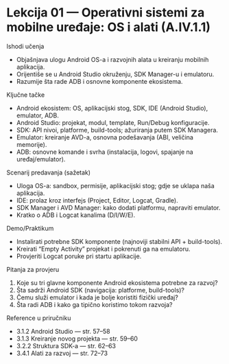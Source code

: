 # Lekcija 01 — Operativni sistemi za mobilne uređaje: OS i alati (A.IV.1.1)

Ishodi učenja
- Objašnjava ulogu Android OS-a i razvojnih alata u kreiranju mobilnih aplikacija.
- Orijentiše se u Android Studio okruženju, SDK Manager-u i emulatoru.
- Razumije šta rade ADB i osnovne komponente ekosistema.

Ključne tačke
- Android ekosistem: OS, aplikacijski stog, SDK, IDE (Android Studio), emulator, ADB.
- Android Studio: projekat, modul, template, Run/Debug konfiguracije.
- SDK: API nivoi, platforme, build-tools; ažuriranja putem SDK Managera.
- Emulator: kreiranje AVD-a, osnovna podešavanja (ABI, veličina memorije).
- ADB: osnovne komande i svrha (instalacija, logovi, spajanje na uređaj/emulator).

Scenarij predavanja (sažetak)
- Uloga OS-a: sandbox, permisije, aplikacijski stog; gdje se uklapa naša aplikacija.
- IDE: prolaz kroz interfejs (Project, Editor, Logcat, Gradle).
- SDK Manager i AVD Manager: kako dodati platformu, napraviti emulator.
- Kratko o ADB i Logcat kanalima (D/I/W/E).

Demo/Praktikum
- Instalirati potrebne SDK komponente (najnoviji stabilni API + build-tools).
- Kreirati “Empty Activity” projekat i pokrenuti ga na emulatoru.
- Provjeriti Logcat poruke pri startu aplikacije.

Pitanja za provjeru
1) Koje su tri glavne komponente Android ekosistema potrebne za razvoj?
2) Šta sadrži Android SDK (navigacija: platforme, build-tools)?
3) Čemu služi emulator i kada je bolje koristiti fizički uređaj?
4) Šta radi ADB i kako ga tipično koristimo tokom razvoja?

Reference u priručniku
- 3.1.2 Android Studio — str. 57–58
- 3.1.3 Kreiranje novog projekta — str. 59–60
- 3.2.2 Struktura SDK-a — str. 62–63
- 3.4.1 Alati za razvoj — str. 72–73